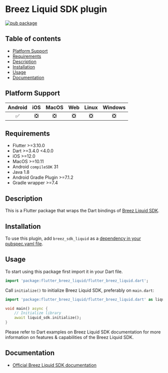 # Breez Liquid SDK plugin

[![pub package](https://img.shields.io/pub/v/breez_sdk_liquid.svg)](https://pub.dev/packages/breez_sdk_liquid)

## Table of contents
- [Platform Support](#platform-support)
- [Requirements](#requirements)
- [Description](#description)
- [Installation](#installation)
- [Usage](#usage)
- [Documentation](#documentation)

## Platform Support

| Android | iOS | MacOS | Web | Linux | Windows |
| :-----: | :-: | :---: | :-: | :---: | :----: |
|   ✅    | ❎  |  ❎   | ❎  |  ❎   |   ❎   |

## Requirements

- Flutter >=3.10.0
- Dart >=3.4.0 <4.0.0
- iOS >=12.0
- MacOS >=10.11
- Android `compileSDK` 31
- Java 1.8
- Android Gradle Plugin >=7.1.2
- Gradle wrapper >=7.4

## Description

This is a Flutter package that wraps the Dart bindings of [Breez Liquid SDK](https://github.com/breez/breez-liquid-sdk?tab=readme-ov-file#readme).

## Installation
To use this plugin, add `breez_sdk_liquid` as a [dependency in your pubspec.yaml file](https://flutter.dev/docs/development/platform-integration/platform-channels).

## Usage

To start using this package first import it in your Dart file.

```dart
import 'package:flutter_breez_liquid/flutter_breez_liquid.dart';
```
Call `initialize()` to initialize Breez Liquid SDK, preferably on `main.dart`:

```dart
import 'package:flutter_breez_liquid/flutter_breez_liquid.dart' as liquid_sdk;

void main() async {
    // Initialize library
    await liquid_sdk.initialize();
}
```

Please refer to Dart examples on Breez Liquid SDK documentation for more information on features & capabilities of the Breez Liquid SDK.

## Documentation

- [Official Breez Liquid SDK documentation](https://sdk-doc-liquid.breez.technology/)